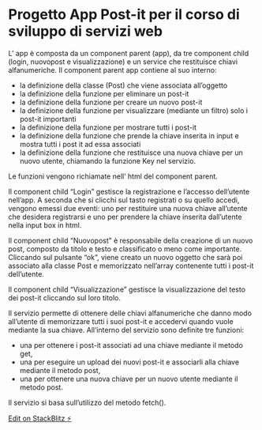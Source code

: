# Progetto App Post-it per il corso di sviluppo di servizi web

L’ app è composta da un component parent (app), da tre component child (login, nuovopost e visualizzazione) e un service che restituisce chiavi alfanumeriche.
Il component parent app contiene al suo interno:

- la definizione della classe (Post) che viene associata all’oggetto 
- la definizione della funzione per eliminare un post-it
- la definizione della funzione per creare un nuovo post-it
- la definizione della funzione per visualizzare (mediante un filtro) solo i post-it importanti 
- la definizione della funzione per mostrare tutti i post-it 
- la definizione della funzione che prende la chiave inserita in input e mostra tutti i post it ad essa associati
- la definizione della funzione che restituisce una nuova chiave per un nuovo utente, chiamando la funzione Key nel servizio.

Le funzioni vengono richiamate nell’ html del component parent. 

Il component child “Login” gestisce la registrazione e l’accesso dell’utente nell’app. A seconda che si clicchi sul tasto registrati o su quello accedi, vengono emessi due eventi: uno per restituire una nuova chiave all’utente che desidera registrarsi e uno per prendere la chiave inserita dall’utente nella input box in html. 

Il component child “Nuovopost” è responsabile della creazione di un nuovo post, composto da titolo e testo e classificato o meno come importante. Cliccando sul pulsante “ok”, viene creato un nuovo oggetto che sarà poi associato alla classe Post e memorizzato nell’array contenente tutti i post-it dell’utente.

Il component child “Visualizzazione” gestisce la visualizzazione del testo dei post-it cliccando sul loro titolo. 

Il servizio permette di ottenere delle chiavi alfanumeriche che danno modo all’utente di memorizzare tutti i suoi post-it e accedervi quando vuole mediante la sua chiave. All’interno del servizio sono definite tre funzioni: 
- una per ottenere i post-it associati ad una chiave mediante il metodo get, 
- una per eseguire un upload dei nuovi post-it e associarli alla chiave mediante il metodo post,
- una per ottenere una nuova chiave per un nuovo utente mediante il metodo post.

Il servizio si basa sull’utilizzo del metodo fetch().



[Edit on StackBlitz ⚡️](https://stackblitz.com/edit/progettinossw)
